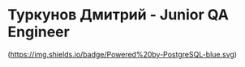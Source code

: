 Туркунов Дмитрий - Junior QA Engineer
====
(https://img.shields.io/badge/Powered%20by-PostgreSQL-blue.svg)
